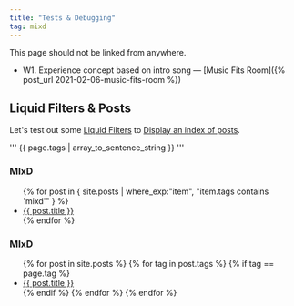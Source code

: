 ```yaml
---
title: "Tests & Debugging"
tag: mixd
---
```

This page should not be linked from anywhere.
* W1. Experience concept based on intro song — [Music Fits Room]({% post_url 2021-02-06-music-fits-room %})


## Liquid Filters & Posts
Let's test out some [Liquid Filters](https://jekyllrb.com/docs/liquid/filters/) to [Display an index of posts](https://jekyllrb.com/docs/posts/).

'''
{{ page.tags | array_to_sentence_string }}
'''

### MIxD
<ul>
  {% for post in { site.posts | where_exp:"item", "item.tags contains 'mixd'" } %}
    <li>
      <a href="{{ post.url }}">{{ post.title }}</a>
    </li>
  {% endfor %}
</ul>

### MIxD
<ul>
{% for post in site.posts %}
{% for tag in post.tags %}
{% if tag == page.tag %}
    <li>
      <a href="{{ post.url }}">{{ post.title }}</a>
    </li>
{% endif %}
{% endfor %}
{% endfor %}
</ul>